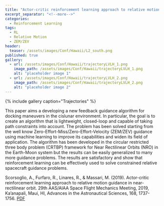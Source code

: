 ```yaml
---
title: "Actor-critic reinforcement learning approach to relative motion guidance in near-rectilinear orbit"
excerpt_separator: "<!--more-->"
categories:
  - Reinforcement Learning
tags:
  - RL
  - Relative Motion
  - ZEM/ZEV
header:
  teaser: /assets/images/Conf/Hawaii/L2_south.png
published: true
gallery:
  - url: /assets/images/Conf/Hawaii/trajectoryLVLH_1.png
    image_path: /assets/images/Conf/Hawaii/trajectoryLVLH_1.png
    alt: "placeholder image 1"
  - url: /assets/images/Conf/Hawaii/trajectoryLVLH_2.png
    image_path: /assets/images/Conf/Hawaii/trajectoryLVLH_2.png
    alt: "placeholder image 2"
---
```


{% include gallery caption="Trajectories" %}

This paper aims a developing a new feedback guidance algorithm for docking maneuvers in the cislunar environment. In particular, the goal is to create an algorithm that is lightweight, closed-loop and capable of taking path constraints into account. The problem has been solved starting from the well know Zero-Effort-Miss/Zero-Effort-Velocity (ZEM/ZEV) guidance using machine learning to improve its capabilities and widen its field of application. The algorithm has been developed in the circular restricted three body problem (CRTBP) framework for Near Rectilinear Orbits (NRO) in the Earth-Moon system but the results can be easily generalized to many more guidance problems. The results are satisfactory and show that reinforcement learning can be effectively used to solve constrained relative spacecraft guidance problems.

<!-- {% include figure image_path="/assets/images/Conf/Hawaii/trajectoryLVLH_1.png" %}

{% include figure image_path="/assets/images/Conf/Hawaii/trajectoryLVLH_2.png" %} -->

Scorsoglio, A., Furfaro, R., Linares, R., & Massari, M. (2019). Actor-critic reinforcement learning approach to relative motion guidance in near-rectilinear orbit. 29th AAS/AIAA Space Flight Mechanics Meeting, 2019, Ka’anapali, Maui, HI, Advances in the Astronautical Sciences, 168, 1737-1756. [PDF](https://www.researchgate.net/profile/Richard-Linares/publication/331147324_Actor-Critic_Reinforcement_Learning_Approach_to_Relative_Motion_Guidance_in_Near-Rectilinear_Orbit/links/5c67667ba6fdcc404eb453bd/Actor-Critic-Reinforcement-Learning-Approach-to-Relative-Motion-Guidance-in-Near-Rectilinear-Orbit.pdf)


